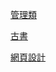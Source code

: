 

[管理類](https://tokysound.github.io/Toky/note1/management_type/Category_page)

[古書](https://tokysound.github.io/Toky/note1/ancient_books/Category_page)

[網頁設計](https://tokysound.github.io/Toky/note1/web_design)

